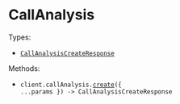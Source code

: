 # CallAnalysis

Types:

- <code><a href="./src/resources/call-analysis.ts">CallAnalysisCreateResponse</a></code>

Methods:

- <code title="post /v1/call-analysis">client.callAnalysis.<a href="./src/resources/call-analysis.ts">create</a>({ ...params }) -> CallAnalysisCreateResponse</code>
